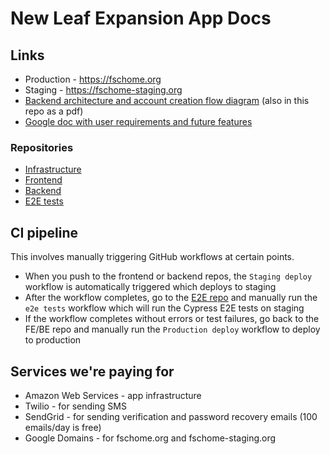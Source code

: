 # New Leaf Expansion App Docs

## Links
- Production - https://fschome.org
- Staging - https://fschome-staging.org
- [Backend architecture and account creation flow diagram](https://app.diagrams.net/#G1kXaIACwYXgDjok23fmnl3792eVtrb1vK) (also in this repo as a pdf)
- [Google doc with user requirements and future features](https://docs.google.com/document/d/13GYdpAW-aUbapH_Jkd6RKOgT9wqpYQ2f9lxtoPk7MZo/edit)

### Repositories
- [Infrastructure](https://github.com/for-social-change/new-leaf-infrastructure)
- [Frontend](https://github.com/for-social-change/new-leaf-frontend)
- [Backend](https://github.com/for-social-change/new-leaf-backend)
- [E2E tests](https://github.com/for-social-change/new-leaf-e2e)

## CI pipeline
This involves manually triggering GitHub workflows at certain points.
- When you push to the frontend or backend repos, the `Staging deploy` workflow is automatically triggered which deploys to staging
- After the workflow completes, go to the [E2E repo](https://github.com/for-social-change/new-leaf-e2e) and manually run the `e2e tests` workflow which will run the Cypress E2E tests on staging
- If the workflow completes without errors or test failures, go back to the FE/BE repo and manually run the `Production deploy` workflow to deploy to production

## Services we're paying for
- Amazon Web Services - app infrastructure
- Twilio - for sending SMS
- SendGrid - for sending verification and password recovery emails (100 emails/day is free)
- Google Domains - for fschome.org and fschome-staging.org
